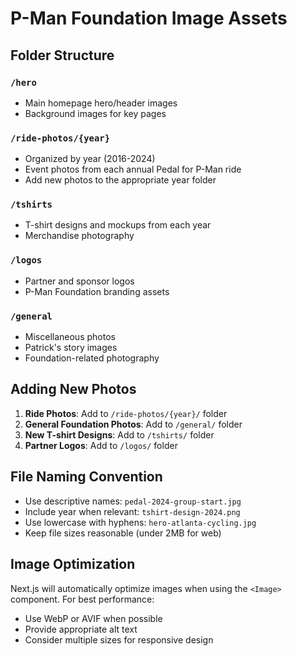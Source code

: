 # P-Man Foundation Image Assets

## Folder Structure

### `/hero`
- Main homepage hero/header images
- Background images for key pages

### `/ride-photos/{year}`
- Organized by year (2016-2024)
- Event photos from each annual Pedal for P-Man ride
- Add new photos to the appropriate year folder

### `/tshirts`
- T-shirt designs and mockups from each year
- Merchandise photography

### `/logos`
- Partner and sponsor logos
- P-Man Foundation branding assets

### `/general`
- Miscellaneous photos
- Patrick's story images
- Foundation-related photography

## Adding New Photos

1. **Ride Photos**: Add to `/ride-photos/{year}/` folder
2. **General Foundation Photos**: Add to `/general/` folder
3. **New T-shirt Designs**: Add to `/tshirts/` folder
4. **Partner Logos**: Add to `/logos/` folder

## File Naming Convention

- Use descriptive names: `pedal-2024-group-start.jpg`
- Include year when relevant: `tshirt-design-2024.png`
- Use lowercase with hyphens: `hero-atlanta-cycling.jpg`
- Keep file sizes reasonable (under 2MB for web)

## Image Optimization

Next.js will automatically optimize images when using the `<Image>` component.
For best performance:
- Use WebP or AVIF when possible
- Provide appropriate alt text
- Consider multiple sizes for responsive design